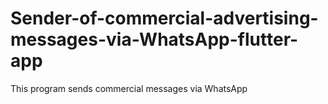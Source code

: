# Sender-of-commercial-advertising-messages-via-WhatsApp-flutter-app
This program sends commercial messages via WhatsApp
